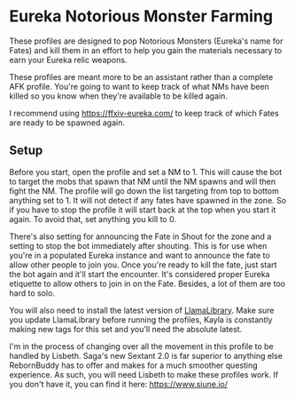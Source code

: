 # Eureka Notorious Monster Farming

These profiles are designed to pop Notorious Monsters (Eureka's name for Fates) and kill them in an effort to help you gain the materials necessary to earn your Eureka relic weapons.

These profiles are meant more to be an assistant rather than a complete AFK profile. You're going to want to keep track of what NMs have been killed so you know when they're available to be killed again.

I recommend using https://ffxiv-eureka.com/ to keep track of which Fates are ready to be spawned again.

## Setup

Before you start, open the profile and set a NM to 1. This will cause the bot to target the mobs that spawn that NM until the NM spawns and will then fight the NM.
The profile will go down the list targeting from top to bottom anything set to 1. It will not detect if any fates have spawned in the zone.
So if you have to stop the profile it will start back at the top when you start it again. To avoid that, set anything you kill to 0.

There's also setting for announcing the Fate in Shout for the zone and a setting to stop the bot immediately after shouting. This is for use when you're in a populated Eureka instance and want to announce the fate to allow other people to join you. Once you're ready to kill the fate, just start the bot again and it'll start the encounter.
It's considered proper Eureka etiquette to allow others to join in on the Fate. Besides, a lot of them are too hard to solo.

You will also need to install the latest version of [LlamaLibrary](https://github.com/nt153133/__LlamaLibrary). Make sure you update LlamaLibrary before running the profiles, Kayla is constantly making new tags for this set and you'll need the absolute latest.

I'm in the process of changing over all the movement in this profile to be handled by Lisbeth. Saga's new Sextant 2.0 is far superior to anything else RebornBuddy has to offer and makes for a much smoother questing experience. As such, you will need Lisbeth to make these profiles work. If you don't have it, you can find it here: https://www.siune.io/
